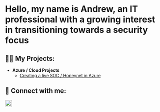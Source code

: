 <h1>Hello, my name is Andrew, an IT professional with a growing interest in transitioning towards a security focus

<h2>👨‍💻 My Projects:</h2>

- <b>Azure / Cloud Projects</b>
  - [Creating a live SOC / Honeynet in Azure](https://github.com/andrewkim0129/Azure-Project)



<h2> 🤳 Connect with me:</h2>

[<img align="left" alt="JoshMadakor | LinkedIn" width="22px" src="https://cdn.jsdelivr.net/npm/simple-icons@v3/icons/linkedin.svg" />][linkedin]


[linkedin]: https://www.linkedin.com/in/akim0129/

